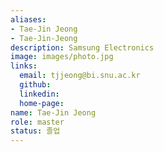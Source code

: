 ```yaml
---
aliases:
- Tae-Jin Jeong
- Tae-Jin-Jeong
description: Samsung Electronics
image: images/photo.jpg
links:
  email: tjjeong@bi.snu.ac.kr
  github: 
  linkedin: 
  home-page: 
name: Tae-Jin Jeong
role: master
status: 졸업
---
```

